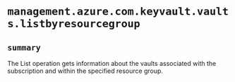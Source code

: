 # `management.azure.com.keyvault.vaults.listbyresourcegroup`

## `summary`
The List operation gets information about the vaults associated with the subscription and within the specified resource group.


